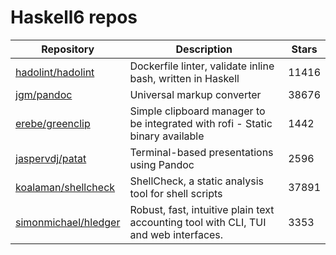 # Haskell6 repos

| Repository                                                      | Description                                                                          | Stars |
| --------------------------------------------------------------- | ------------------------------------------------------------------------------------ | ----- |
| [hadolint/hadolint](https://github.com/hadolint/hadolint)       | Dockerfile linter, validate inline bash, written in Haskell                          | 11416 |
| [jgm/pandoc](https://github.com/jgm/pandoc)                     | Universal markup converter                                                           | 38676 |
| [erebe/greenclip](https://github.com/erebe/greenclip)           | Simple clipboard manager to be integrated with rofi - Static binary available        | 1442  |
| [jaspervdj/patat](https://github.com/jaspervdj/patat)           | Terminal-based presentations using Pandoc                                            | 2596  |
| [koalaman/shellcheck](https://github.com/koalaman/shellcheck)   | ShellCheck, a static analysis tool for shell scripts                                 | 37891 |
| [simonmichael/hledger](https://github.com/simonmichael/hledger) | Robust, fast, intuitive plain text accounting tool with CLI, TUI and web interfaces. | 3353  |
